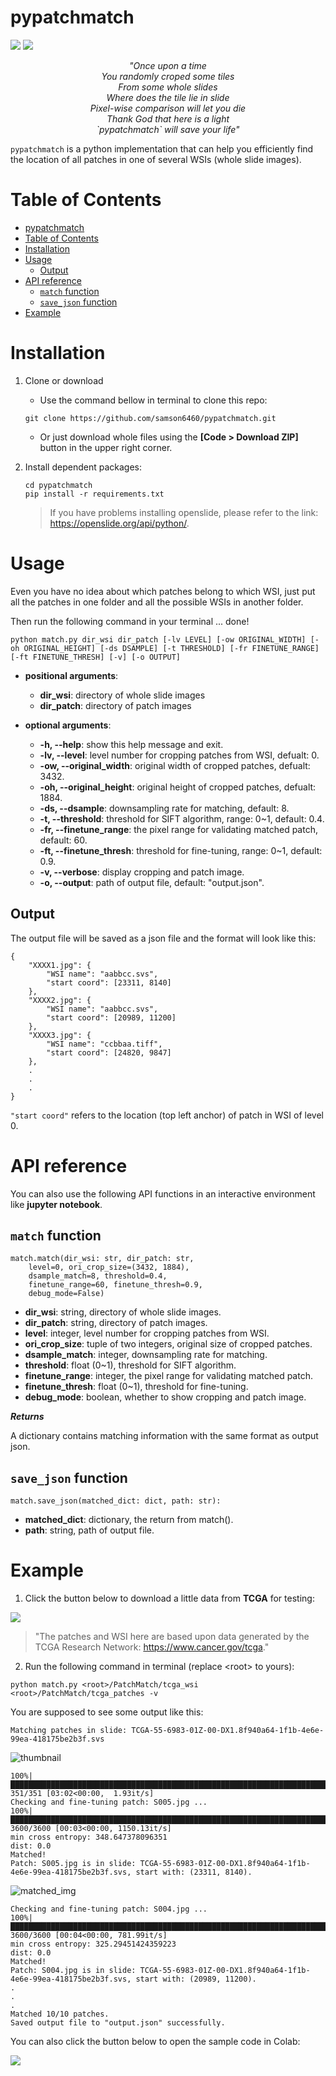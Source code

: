 # pypatchmatch

![](https://img.shields.io/badge/Python-3.x-blue.svg) ![](https://colab.research.google.com/assets/colab-badge.svg)

<p align="center">
<em>"Once upon a time<br>
You randomly croped some tiles<br>
From some whole slides<br>
Where does the tile lie in slide<br>
Pixel-wise comparison will let you die<br>
Thank God that here is a light<br>
`pypatchmatch` will save your life"</em>
</p>


`pypatchmatch` is a python implementation that can help you efficiently find the location of all patches in one of several WSIs (whole slide images).

# Table of Contents

- [pypatchmatch](#pypatchmatch)
- [Table of Contents](#table-of-contents)
- [Installation](#installation)
- [Usage](#usage)
  - [Output](#output)
- [API reference](#api-reference)
  - [`match` function](#match-function)
  - [`save_json` function](#save_json-function)
- [Example](#example)

# Installation

1. Clone or download
    - Use the command bellow in terminal to clone this repo:
    ```
    git clone https://github.com/samson6460/pypatchmatch.git
    ```

    - Or just download whole files using the **[Code > Download ZIP]** button in the upper right corner.
    
2. Install dependent packages: 
    ```
    cd pypatchmatch
    pip install -r requirements.txt
    ```

    > If you have problems installing openslide, please refer to the link: https://openslide.org/api/python/.

# Usage

Even you have no idea about which patches belong to which WSI, just put all the patches in one folder and all the possible WSIs in another folder.

Then run the following command in your terminal ... done!

```
python match.py dir_wsi dir_patch [-lv LEVEL] [-ow ORIGINAL_WIDTH] [-oh ORIGINAL_HEIGHT] [-ds DSAMPLE] [-t THRESHOLD] [-fr FINETUNE_RANGE] [-ft FINETUNE_THRESH] [-v] [-o OUTPUT]
```

- **positional arguments**:
  - **dir_wsi**: directory of whole slide images
  - **dir_patch**: directory of patch images

- **optional arguments**:
  - **-h, --help**: show this help message and exit.
  - **-lv, --level**: level number for cropping patches from WSI, defualt: 0.
  - **-ow, --original_width**: original width of cropped patches, defualt: 3432.
  - **-oh, --original_height**: original height of cropped patches, defualt: 1884.
  - **-ds, --dsample**: downsampling rate for matching, default: 8.
  - **-t, --threshold**: threshold for SIFT algorithm, range: 0~1, default: 0.4.
  - **-fr, --finetune_range**: the pixel range for validating matched patch, default: 60.
  - **-ft, --finetune_thresh**: threshold for fine-tuning, range: 0~1, default: 0.9.
  - **-v, --verbose**: display cropping and patch image.
  - **-o, --output**: path of output file, default: "output.json".

## Output

The output file will be saved as a json file and the format will look like this:

```
{
    "XXXX1.jpg": {
        "WSI name": "aabbcc.svs",
        "start coord": [23311, 8140]
    },
    "XXXX2.jpg": {
        "WSI name": "aabbcc.svs",
        "start coord": [20989, 11200]
    },
    "XXXX3.jpg": {
        "WSI name": "ccbbaa.tiff",
        "start coord": [24820, 9847]
    },
    .
    .
    .
}
```

`"start coord"` refers to the location (top left anchor) of patch in WSI of level 0.

# API reference

You can also use the following API functions in an interactive environment like **jupyter notebook**.

## `match` function

```
match.match(dir_wsi: str, dir_patch: str,
    level=0, ori_crop_size=(3432, 1884),
    dsample_match=8, threshold=0.4,
    finetune_range=60, finetune_thresh=0.9,
    debug_mode=False)
```

- **dir_wsi**: string, directory of whole slide images.
- **dir_patch**: string, directory of patch images.
- **level**: integer, level number for cropping patches from WSI.
- **ori_crop_size**: tuple of two integers, original size of cropped patches.
- **dsample_match**: integer, downsampling rate for matching.
- **threshold**: float (0~1), threshold for SIFT algorithm.
- **finetune_range**: integer, the pixel range for validating matched patch.
- **finetune_thresh**: float (0~1), threshold for fine-tuning.
- **debug_mode**: boolean, whether to show cropping and patch image.

***Returns***

A dictionary contains matching information with the same format as output json.

## `save_json` function

```
match.save_json(matched_dict: dict, path: str):
```

- **matched_dict**: dictionary, the return from match().
- **path**: string, path of output file.

# Example

1. Click the button below to download a little data from **TCGA** for testing:

[![](https://img.shields.io/badge/downloads-GoogleDrive-deepgreen.svg)](https://drive.google.com/drive/folders/1OkUhOYrKlt9pP5S05a1px4bgGJBD4-uU?usp=sharing)

> "The patches and WSI here are based upon data generated by the TCGA Research Network: https://www.cancer.gov/tcga."

2. Run the following command in terminal (replace \<root> to yours):

```
python match.py <root>/PatchMatch/tcga_wsi  <root>/PatchMatch/tcga_patches -v
```

You are supposed to see some output like this:

```
Matching patches in slide: TCGA-55-6983-01Z-00-DX1.8f940a64-1f1b-4e6e-99ea-418175be2b3f.svs
```

![thumbnail](images/thumbnail.png)

```
100%|██████████████████████████████████████████████████████████████████████████████████████████████████████████████████████████████████| 351/351 [03:02<00:00,  1.93it/s]
Checking and fine-tuning patch: S005.jpg ...
100%|██████████████████████████████████████████████████████████████████████████████████████████████████████████████████████████████| 3600/3600 [00:03<00:00, 1150.13it/s]
min cross entropy: 348.647378096351
dist: 0.0
Matched!
Patch: S005.jpg is in slide: TCGA-55-6983-01Z-00-DX1.8f940a64-1f1b-4e6e-99ea-418175be2b3f.svs, start with: (23311, 8140).
```

![matched_img](images/S005_matched.png)

```
Checking and fine-tuning patch: S004.jpg ...
100%|███████████████████████████████████████████████████████████████████████████████████████████████████████████████████████████████| 3600/3600 [00:04<00:00, 781.99it/s]
min cross entropy: 325.29451424359223
dist: 0.0
Matched!
Patch: S004.jpg is in slide: TCGA-55-6983-01Z-00-DX1.8f940a64-1f1b-4e6e-99ea-418175be2b3f.svs, start with: (20989, 11200).
.
.
.
Matched 10/10 patches.
Saved output file to "output.json" successfully.
```

You can also click the button below to open the sample code in Colab:

[![](https://colab.research.google.com/assets/colab-badge.svg)](https://colab.research.google.com/drive/1Xof7ga2tOJFizXtL09-9dn7h9ZmzI2VK?usp=sharing)